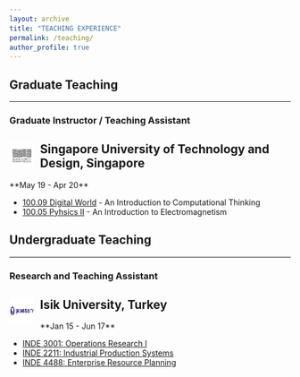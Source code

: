 ```yaml
---
layout: archive
title: "TEACHING EXPERIENCE"
permalink: /teaching/
author_profile: true
---
```


## Graduate Teaching
___

### Graduate Instructor / Teaching Assistant
<div>
<img align="left" width="45" height="45" src="/images/sutd.png" style="margin-right: 10px"> 
<h2>
Singapore University of Technology and Design, Singapore
</h2> 
**May 19 - Apr 20**
</div>

* [100.09 Digital World](https://academics.sutd.edu.sg/science-math/courses/10009-digital-world) - An Introduction to Computational Thinking 
* [100.05 Pyhsics II](https://academics.sutd.edu.sg/science-math/courses/10005-physics-ii) - An Introduction to Electromagnetism 



## Undergraduate Teaching
___

### Research and Teaching Assistant
<div>
<img align="left" width="45" height="45" src="/images/isik2.jpg" style="margin-right: 10px"> 
<h2>
Isik University, Turkey
</h2> 
**Jan 15 - Jun 17**
</div> 

* [INDE 3001: Operations Research I](http://www.isikun.edu.tr/i/content/1014_1_INDE2001-OperationsResearch1.pdf)
* [INDE 2211: Industrial Production Systems](http://www.isikun.edu.tr/i/content/1014_1_INDE2211-IndustrialProductionSystems.pdf)
* [INDE 4488: Enterprise Resource Planning](http://www.isikun.edu.tr/i/content/1014_1_INDE4488-EnterpriseResourcePlanning(ERP).pdf)

